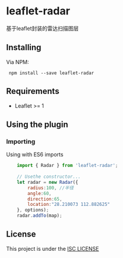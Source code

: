 # leaflet-radar
基于leaflet封装的雷达扫描图层
## Installing
Via NPM:
```
 npm install --save leaflet-radar
```
## Requirements
  - Leaflet >= 1
    
## Using the plugin
 
### Importing
Using with ES6 imports
```javascript
    import { Radar } from 'leaflet-radar';
    
    // Usethe constructor...
    let radar = new Radar({
        radius:100, //半径
        angle:60,
        direction:65,
        location:"28.210073 112.882625"
    }, options);
    radar.addTo(map);
```



## License
This project is under the [ISC LICENSE](http://opensource.org/licenses/ISC)

